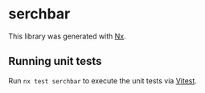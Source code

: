 # serchbar

This library was generated with [Nx](https://nx.dev).

## Running unit tests

Run `nx test serchbar` to execute the unit tests via [Vitest](https://vitest.dev/).
